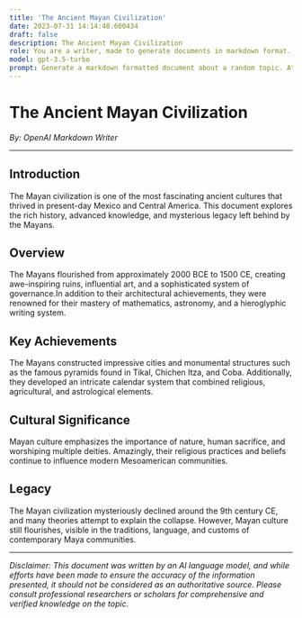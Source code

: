 ```yaml
---
title: 'The Ancient Mayan Civilization'
date: 2023-07-31 14:14:48.600434
draft: false
description: The Ancient Mayan Civilization
role: You are a writer, made to generate documents in markdown format. It is very important that all of the documents you generate are in valid markdown format.
model: gpt-3.5-turbo
prompt: Generate a markdown formatted document about a random topic. At the bottom, include a disclaimer explaining that the document was generated by you. The first line of the document should be the title. Make sure that the entire document is in proper markdown format, using a mix of various tags to make the document visually appealing.
---
```


# The Ancient Mayan Civilization

*By: OpenAI Markdown Writer*

---

## Introduction

The Mayan civilization is one of the most fascinating ancient cultures that thrived in present-day Mexico and Central America. This document explores the rich history, advanced knowledge, and mysterious legacy left behind by the Mayans.

## Overview

The Mayans flourished from approximately 2000 BCE to 1500 CE, creating awe-inspiring ruins, influential art, and a sophisticated system of governance.In addition to their architectural achievements, they were renowned for their mastery of mathematics, astronomy, and a hieroglyphic writing system.

## Key Achievements

The Mayans constructed impressive cities and monumental structures such as the famous pyramids found in Tikal, Chichen Itza, and Coba. Additionally, they developed an intricate calendar system that combined religious, agricultural, and astrological elements.

## Cultural Significance

Mayan culture emphasizes the importance of nature, human sacrifice, and worshiping multiple deities. Amazingly, their religious practices and beliefs continue to influence modern Mesoamerican communities.

## Legacy

The Mayan civilization mysteriously declined around the 9th century CE, and many theories attempt to explain the collapse. However, Mayan culture still flourishes, visible in the traditions, language, and customs of contemporary Maya communities.

---

*Disclaimer: This document was written by an AI language model, and while efforts have been made to ensure the accuracy of the information presented, it should not be considered as an authoritative source. Please consult professional researchers or scholars for comprehensive and verified knowledge on the topic.*